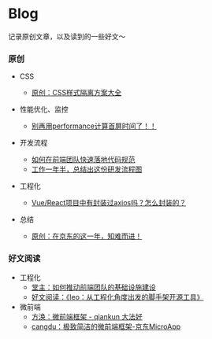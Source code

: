 # Blog
记录原创文章，以及读到的一些好文～

### 原创
- CSS
  - [原创：CSS样式隔离方案大全](https://github.com/zxyue25/blog/issues/11)

- 性能优化、监控
  - [别再用performance计算首屏时间了！！](https://github.com/zxyue25/blog/issues/1)
- 开发流程
  - [如何在前端团队快速落地代码规范](https://github.com/zxyue25/blog/issues/5)
  - [工作一年半，总结出这份研发流程图](https://github.com/zxyue25/blog/issues/3)
- 工程化
  - [Vue/React项目中有封装过axios吗？怎么封装的？](https://github.com/zxyue25/blog/issues/6) 
- 总结
  - [原创：在京东的这一年，知难而进！](https://github.com/zxyue25/blog/issues/7) 
### 好文阅读
- 工程化
  - [堂主：如何推动前端团队的基础设施建设](https://github.com/zxyue25/blog/issues/2)
  - [好文阅读：《leo：从工程化角度出发的脚手架开源工具》](https://github.com/zxyue25/blog/issues/9)
- 微前端
  - [方涣：微前端框架 - qiankun 大法好](https://github.com/zxyue25/blog/issues/12) 
  - [cangdu：极致简洁的微前端框架-京东MicroApp](https://github.com/zxyue25/blog/issues/13) 


